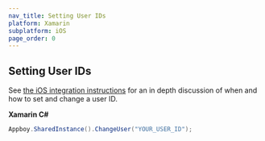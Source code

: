 ```yaml
---
nav_title: Setting User IDs
platform: Xamarin
subplatform: iOS
page_order: 0
---
```

## Setting User IDs

See [the iOS integration instructions][1] for an in depth discussion of when and how to set and change a user ID.

**Xamarin C#**

```csharp
Appboy.SharedInstance().ChangeUser("YOUR_USER_ID");
```

[1]: {{site.baseurl}}/developer_guide/platform_integration_guides/ios/analytics/setting_user_ids/
